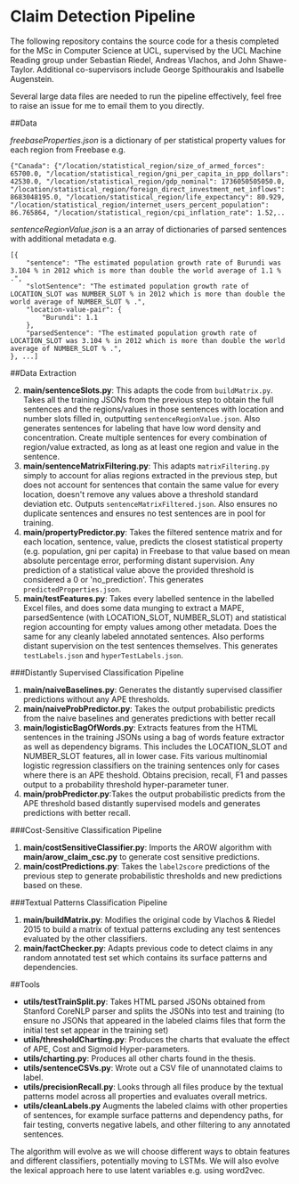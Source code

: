 # Claim Detection Pipeline

The following repository contains the source code for a thesis completed for the MSc in Computer Science at UCL, supervised by the UCL Machine Reading group under Sebastian Riedel, Andreas Vlachos, and John Shawe-Taylor. Additional co-supervisors include George Spithourakis and Isabelle Augenstein.

Several large data files are needed to run the pipeline effectively, feel free to raise an issue for me to email them to you directly.

##Data

_freebaseProperties.json_ is a dictionary of per statistical property values for each region from Freebase e.g.

    {"Canada": {"/location/statistical_region/size_of_armed_forces": 65700.0, "/location/statistical_region/gni_per_capita_in_ppp_dollars": 42530.0, "/location/statistical_region/gdp_nominal": 1736050505050.0, "/location/statistical_region/foreign_direct_investment_net_inflows": 8683048195.0, "/location/statistical_region/life_expectancy": 80.929, "/location/statistical_region/internet_users_percent_population": 86.765864, "/location/statistical_region/cpi_inflation_rate": 1.52,..
    
_sentenceRegionValue.json_ is a an array of dictionaries of parsed sentences with additional metadata e.g.

    [{
        "sentence": "The estimated population growth rate of Burundi was 3.104 % in 2012 which is more than double the world average of 1.1 % .", 
        "slotSentence": "The estimated population growth rate of LOCATION_SLOT was NUMBER_SLOT % in 2012 which is more than double the world average of NUMBER_SLOT % .", 
        "location-value-pair": {
            "Burundi": 1.1
        }, 
        "parsedSentence": "The estimated population growth rate of LOCATION_SLOT was 3.104 % in 2012 which is more than double the world average of NUMBER_SLOT % .", 
    }, ...]


##Data Extraction


2. **main/sentenceSlots.py**: This adapts the code from `buildMatrix.py`. Takes all the training JSONs from the previous step to obtain the full sentences and the regions/values in those sentences with location and number slots filled in, outputting `sentenceRegionValue.json`. Also generates sentences for labeling that have low word density and concentration. Create multiple sentences for every combination of region/value extracted, as long as at least one region and value in the sentence.
3. **main/sentenceMatrixFiltering.py**: This adapts `matrixFiltering.py` simply to account for alias regions extracted in the previous step, but does not account for sentences that contain the same value for every location, doesn't remove any values above a threshold standard deviation etc. Outputs `sentenceMatrixFiltered.json`. Also ensures no duplicate sentences and ensures no test sentences are in pool for training.
4. **main/propertyPredictor.py**: Takes the filtered sentence matrix and for each location, sentence, value, predicts the closest statistical property (e.g. population, gni per capita) in Freebase to that value based on mean absolute percentage error, performing distant supervision. Any prediction of a statistical value above the provided threshold is considered a 0 or 'no_prediction'. This generates `predictedProperties.json`.
5. **main/testFeatures.py**: Takes every labelled sentence in the labelled Excel files, and does some data munging to extract a MAPE, parsedSentence (with LOCATION_SLOT, NUMBER_SLOT) and statistical region accounting for empty values among other metadata. Does the same for any cleanly labeled annotated sentences. Also performs distant supervision on the test sentences themselves. This generates `testLabels.json` and `hyperTestLabels.json`.

###Distantly Supervised Classification Pipeline

1. **main/naiveBaselines.py**: Generates the distantly supervised classifier predictions without any APE thresholds.
2. **main/naiveProbPredictor.py**: Takes the output probabilistic predicts from the naive baselines and generates predictions with better recall
3. **main/logisticBagOfWords.py**: Extracts features from the HTML sentences in the training JSONs using a bag of words feature extractor as well as dependency bigrams. This includes the LOCATION_SLOT and NUMBER_SLOT features, all in lower case. Fits various multinomial logistic regression classifiers on the training sentences only for cases where there is an APE theshold. Obtains precision, recall, F1 and passes output to a probability threshold hyper-parameter tuner.
4. **main/probPredictor.py**:Takes the output probabilistic predicts from the APE threshold based distantly supervised models and generates predictions with better recall.

###Cost-Sensitive Classification Pipeline

1. **main/costSensitiveClassifier.py**: Imports the AROW algorithm with **main/arow_claim_csc.py** to generate cost sensitive predictions.
2. **main/costPredictions.py**: Takes the `label2score` predictions of the previous step to generate probabilistic thresholds and new predictions based on these.

###Textual Patterns Classification Pipeline

1. **main/buildMatrix.py**: Modifies the original code by Vlachos & Riedel 2015 to build a matrix of textual patterns excluding any test sentences evaluated by the other classifiers.
2. **main/factChecker.py**: Adapts previous code to detect claims in any random annotated test set which contains its surface patterns and dependencies.

##Tools

- **utils/testTrainSplit.py**: Takes HTML parsed JSONs obtained from Stanford CoreNLP parser and splits the JSONs into test and training (to ensure no JSONs that appeared in the labeled claims files that form the initial test set appear in the training set)
- **utils/thresholdCharting.py**: Produces the charts that evaluate the effect of APE, Cost and Sigmoid Hyper-parameters.
- **utils/charting.py**: Produces all other charts found in the thesis.
- **utils/sentenceCSVs.py**: Wrote out a CSV file of unannotated claims to label.
- **utils/precisionRecall.py**: Looks through all files produce by the textual patterns model across all properties and evaluates overall metrics.
- **utils/cleanLabels.py** Augments the labeled claims with other properties of sentences, for example surface patterns and dependency paths, for fair testing, converts negative labels, and other filtering to any annotated sentences.


The algorithm will evolve as we will choose different ways to obtain features and different classifiers, potentially moving to LSTMs. We will also evolve the lexical approach here to use latent variables e.g. using word2vec.
